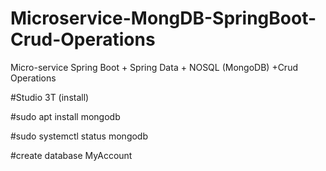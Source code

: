 # Microservice-MongDB-SpringBoot-Crud-Operations
Micro-service Spring Boot + Spring Data + NOSQL (MongoDB) +Crud Operations



#Studio 3T (install)

#sudo apt install mongodb

#sudo systemctl status mongodb

#create database MyAccount
